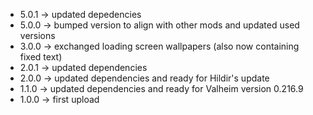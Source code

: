 * 5.0.1 -> updated depedencies
* 5.0.0 -> bumped version to align with other mods and updated used versions
* 3.0.0 -> exchanged loading screen wallpapers (also now containing fixed text)
* 2.0.1 -> updated dependencies
* 2.0.0 -> updated dependencies and ready for Hildir's update
* 1.1.0 -> updated dependencies and ready for Valheim version 0.216.9
* 1.0.0 -> first upload
